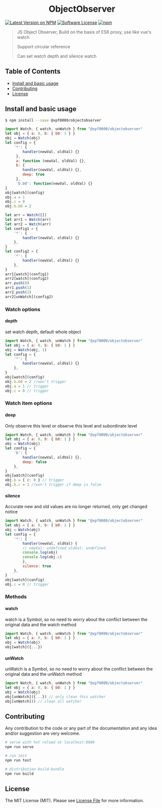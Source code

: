 <h1 align="center">ObjectObserver</h1>

[![Latest Version on NPM](https://img.shields.io/npm/v/@xpf0000/objectobserver.svg?style=flat-square)](https://npmjs.com/package/@xpf0000/objectobserver)
[![Software License](https://img.shields.io/badge/license-MIT-brightgreen.svg?style=flat-square)](LICENSE.md)
[![npm](https://img.shields.io/npm/dt/@xpf0000/objectobserver.svg?style=flat-square)](https://www.npmjs.com/package/@xpf0000/objectobserver)

> JS Object Observer, Build on the basis of ES6 proxy, use like vue's watch
>
>Support circular reference
>
>Can set watch depth and silence watch


## Table of Contents

* [Install and basic usage](#install-and-basic-usage)
* [Contributing](#contributing)
* [License](#license)


## Install and basic usage

```bash
$ npm install --save @xpf0000/objectobserver
```

```js
import Watch, { watch, unWatch } from "@xpf0000/objectobserver"
let obj = { a: 0, b: { b0: 1 } }
obj = Watch(obj)
let config = {
    '*': {
        handler(newVal, oldVal) {}
     },
     a: function (newVal, oldVal) {},
     b: {
        handler(newVal, oldVal) {},
        deep: true
     },
     'b.b0': function(newVal, oldVal) {}
}
obj[watch](config)
obj.a = 1
obj.c = 0
obj.b.b0 = 2

let arr = Watch([])
let arr1 = Watch(arr)
let arr2 = Watch(arr)
let config1 = {
    '*': {
        handler(newVal, oldVal) {}
    },
}
let config2 = {
    '*': {
        handler(newVal, oldVal) {}
    },
}
arr1[watch](config1)
arr2[watch](config2)
arr.push(0)
arr1.push(1)
arr2.push(2)
arr2[unWatch](config2)
```

### Watch options

#### depth

set watch depth, default whole object

```js
import Watch, { watch, unWatch } from "@xpf0000/objectobserver"
let obj = { a: 0, b: { b0: 1 } }
obj = Watch(obj, 1)
let config = {
    '*': {
        handler(newVal, oldVal) {}
    },
}
obj[watch](config)
obj.b.b0 = 2 //won't trigger
obj.a = 1 // trigger
obj.c = 0 // trigger
```

### Watch item options

#### deep

Only observe this level or observe this level and subordinate level

```js
import Watch, { watch, unWatch } from "@xpf0000/objectobserver"
let obj = { a: 0, b: { b0: 1 } }
obj = Watch(obj)
let config = {
    'b': {
        handler(newVal, oldVal) {},
        deep: false
    },
}
obj[watch](config)
obj.b = { c: 0 } // trigger
obj.b.c = 1 //won't trigger if deep is false
```

#### silence

Accurate new and old values are no longer returned, only get changed notice

```js
import Watch, { watch, unWatch } from "@xpf0000/objectobserver"
let obj = { a: 0, b: { b0: 1 } }
obj = Watch(obj)
let config = {
    '*': {
        handler(newVal, oldVal) {
        // newVal: undefined oldVal: undefined
        console.log(obj)
        console.log(obj.c)
        },
        silence: true
    },
}
obj[watch](config)
obj.c = 0 // trigger
```

### Methods

#### watch

watch is a Symbol, so no need to worry about the conflict between the original data and the watch method

```js
import Watch, { watch, unWatch } from "@xpf0000/objectobserver"
let obj = { a: 0, b: { b0: 1 } }
obj = Watch(obj)
obj[watch]({...})
```

#### unWatch

unWatch is a Symbol, so no need to worry about the conflict between the original data and the unWatch method

```js
import Watch, { watch, unWatch } from "@xpf0000/objectobserver"
let obj = { a: 0, b: { b0: 1 } }
obj = Watch(obj)
obj[unWatch]({...}) // only clean this watcher
obj[unWatch]() // clean all watcher
```

## Contributing

Any contribution to the code or any part of the documentation and any idea and/or suggestion are very welcome.

``` bash
# serve with hot reload at localhost:8080
npm run serve

# run test
npm run test

# distribution build-bundle
npm run build
```

## License

The MIT License (MIT). Please see [License File](LICENSE) for more information.
